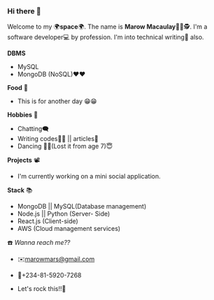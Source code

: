 ### Hi there 👋

<!--
**Yokomon/Yokomon** is a ✨ _special_ ✨ repository because its `README.md` (this file) appears on your GitHub profile.

Here are some ideas to get you started:

- 🔭 I’m currently working on ...
- 🌱 I’m currently learning ...
- 👯 I’m looking to collaborate on ...
- 🤔 I’m looking for help with ...
- 💬 Ask me about ...
- 📫 How to reach me: ...
- 😄 Pronouns: ...
- ⚡ Fun fact: ...
-->
Welcome to my 🌍**space**🌍. The name is **Marow Macaulay**👨‍💻🕵️.
I'm a software developer💻 by profession.
I'm into technical writing📖 also.

**DBMS**
- MySQL
- MongoDB (NoSQL)♥️♥️

**Food** 🍕
- This is for another day 😁😁

**Hobbies** 💃
- Chatting🗨️
- Writing codes👨‍💻 || articles📖
- Dancing 🕺💃(Lost it from age 7)😇

**Projects** 📽️
- I'm currently working on a mini social application.

**Stack** 📚
- MongoDB || MySQL(Database management)
- Node.js || Python (Server- Side)
- React.js (Client-side)
- AWS (Cloud management services)

☎️ _Wanna reach me??_
- ✉️marowmars@gmail.com
- 📱+234-81-5920-7268

- Let's rock this!!💪

